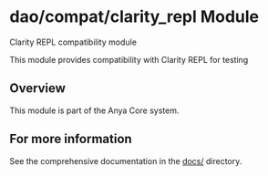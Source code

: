 # dao/compat/clarity_repl Module

Clarity REPL compatibility module

This module provides compatibility with Clarity REPL for testing

## Overview

This module is part of the Anya Core system.

## For more information

See the comprehensive documentation in the [docs/](../../../docs/) directory.
